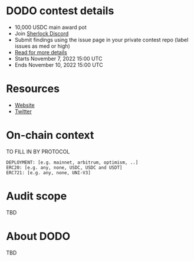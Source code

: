 # DODO contest details

- 10,000 USDC main award pot
- Join [Sherlock Discord](https://discord.gg/MABEWyASkp)
- Submit findings using the issue page in your private contest repo (label issues as med or high)
- [Read for more details](https://docs.sherlock.xyz/audits/watsons)
- Starts November 7, 2022 15:00 UTC
- Ends November 10, 2022 15:00 UTC

# Resources

- [Website](https://dodoex.io/)
- [Twitter](https://twitter.com/BreederDodo)

# On-chain context

TO FILL IN BY PROTOCOL

```
DEPLOYMENT: [e.g. mainnet, arbitrum, optimism, ..]
ERC20: [e.g. any, none, USDC, USDC and USDT]
ERC721: [e.g. any, none, UNI-V3]
```

# Audit scope

TBD

# About DODO

TBD
